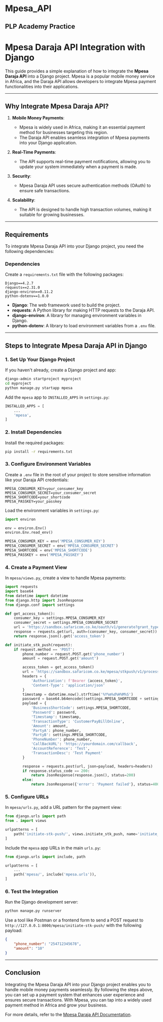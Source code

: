 # Mpesa_API
## **PLP Academy Practice**


# Mpesa Daraja API Integration with Django

This guide provides a simple explanation of how to integrate the **Mpesa Daraja API** into a Django project. Mpesa is a popular mobile money service in Africa, and the Daraja API allows developers to integrate Mpesa payment functionalities into their applications.

---

## **Why Integrate Mpesa Daraja API?**

1. **Mobile Money Payments**:
   - Mpesa is widely used in Africa, making it an essential payment method for businesses targeting this region.
   - The Daraja API enables seamless integration of Mpesa payments into your Django application.

2. **Real-Time Payments**:
   - The API supports real-time payment notifications, allowing you to update your system immediately when a payment is made.

3. **Security**:
   - Mpesa Daraja API uses secure authentication methods (OAuth) to ensure safe transactions.

4. **Scalability**:
   - The API is designed to handle high transaction volumes, making it suitable for growing businesses.

---

## **Requirements**

To integrate Mpesa Daraja API into your Django project, you need the following dependencies:

### **Dependencies**
Create a `requirements.txt` file with the following packages:

```plaintext
Django==4.2.7
requests==2.31.0
django-environ==0.11.2
python-dotenv==1.0.0
```

- **Django**: The web framework used to build the project.
- **requests**: A Python library for making HTTP requests to the Daraja API.
- **django-environ**: A library for managing environment variables in Django.
- **python-dotenv**: A library to load environment variables from a `.env` file.

---

## **Steps to Integrate Mpesa Daraja API in Django**

### **1. Set Up Your Django Project**
If you haven't already, create a Django project and app:

```bash
django-admin startproject myproject
cd myproject
python manage.py startapp mpesa
```

Add the `mpesa` app to `INSTALLED_APPS` in `settings.py`:

```python
INSTALLED_APPS = [
    ...
    'mpesa',
]
```

### **2. Install Dependencies**
Install the required packages:

```bash
pip install -r requirements.txt
```

### **3. Configure Environment Variables**
Create a `.env` file in the root of your project to store sensitive information like your Daraja API credentials:

```plaintext
MPESA_CONSUMER_KEY=your_consumer_key
MPESA_CONSUMER_SECRET=your_consumer_secret
MPESA_SHORTCODE=your_shortcode
MPESA_PASSKEY=your_passkey
```

Load the environment variables in `settings.py`:

```python
import environ

env = environ.Env()
environ.Env.read_env()

MPESA_CONSUMER_KEY = env('MPESA_CONSUMER_KEY')
MPESA_CONSUMER_SECRET = env('MPESA_CONSUMER_SECRET')
MPESA_SHORTCODE = env('MPESA_SHORTCODE')
MPESA_PASSKEY = env('MPESA_PASSKEY')
```

### **4. Create a Payment View**
In `mpesa/views.py`, create a view to handle Mpesa payments:

```python
import requests
import base64
from datetime import datetime
from django.http import JsonResponse
from django.conf import settings

def get_access_token():
    consumer_key = settings.MPESA_CONSUMER_KEY
    consumer_secret = settings.MPESA_CONSUMER_SECRET
    url = 'https://sandbox.safaricom.co.ke/oauth/v1/generate?grant_type=client_credentials'
    response = requests.get(url, auth=(consumer_key, consumer_secret))
    return response.json().get('access_token')

def initiate_stk_push(request):
    if request.method == 'POST':
        phone_number = request.POST.get('phone_number')
        amount = request.POST.get('amount')

        access_token = get_access_token()
        url = 'https://sandbox.safaricom.co.ke/mpesa/stkpush/v1/processrequest'
        headers = {
            'Authorization': f'Bearer {access_token}',
            'Content-Type': 'application/json'
        }
        timestamp = datetime.now().strftime('%Y%m%d%H%M%S')
        password = base64.b64encode((settings.MPESA_SHORTCODE + settings.MPESA_PASSKEY + timestamp).encode()).decode()
        payload = {
            'BusinessShortCode': settings.MPESA_SHORTCODE,
            'Password': password,
            'Timestamp': timestamp,
            'TransactionType': 'CustomerPayBillOnline',
            'Amount': amount,
            'PartyA': phone_number,
            'PartyB': settings.MPESA_SHORTCODE,
            'PhoneNumber': phone_number,
            'CallBackURL': 'https://yourdomain.com/callback',
            'AccountReference': 'Test',
            'TransactionDesc': 'Test Payment'
        }

        response = requests.post(url, json=payload, headers=headers)
        if response.status_code == 200:
            return JsonResponse(response.json(), status=200)
        else:
            return JsonResponse({'error': 'Payment failed'}, status=400)
```

### **5. Configure URLs**
In `mpesa/urls.py`, add a URL pattern for the payment view:

```python
from django.urls import path
from . import views

urlpatterns = [
    path('initiate-stk-push/', views.initiate_stk_push, name='initiate_stk_push'),
]
```

Include the `mpesa` app URLs in the main `urls.py`:

```python
from django.urls import include, path

urlpatterns = [
    ...
    path('mpesa/', include('mpesa.urls')),
]
```

### **6. Test the Integration**
Run the Django development server:

```bash
python manage.py runserver
```

Use a tool like Postman or a frontend form to send a POST request to `http://127.0.0.1:8000/mpesa/initiate-stk-push/` with the following payload:

```json
{
    "phone_number": "254712345678",
    "amount": "10"
}
```

---

## **Conclusion**

Integrating the Mpesa Daraja API into your Django project enables you to handle mobile money payments seamlessly. By following the steps above, you can set up a payment system that enhances user experience and ensures secure transactions. With Mpesa, you can tap into a widely used payment method in Africa and grow your business.

For more details, refer to the [Mpesa Daraja API Documentation](https://developer.safaricom.co.ke/docs).
